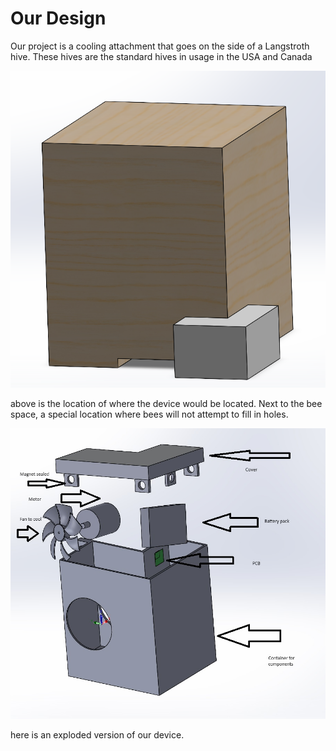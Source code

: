 # Our Design
Our project is a cooling attachment that goes on the side of a Langstroth hive. These hives are the standard hives in usage in the USA and Canada

![OH NO!](../SelectedDesign/beebox.png)

above is the location of where the device would be located. Next to the bee space, a special location where bees will not attempt to fill in holes. 

![OH NO!](../SelectedDesign/ExplodedView.jpg)

here is an exploded version of our device. 
